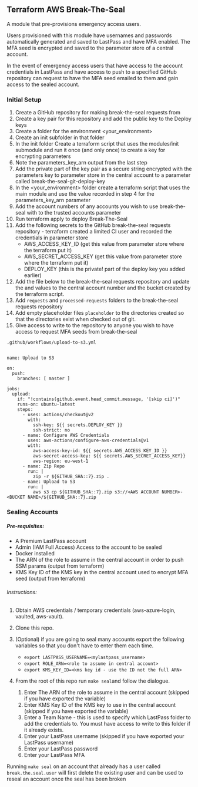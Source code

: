 ## Terraform AWS Break-The-Seal

A module that pre-provisions emergency access users.

Users provisioned with this module have usernames and passwords automatically generated and saved to LastPass and
have MFA enabled. The MFA seed is encrypted and saved to the parameter store of a central account.

In the event of emergency access users that have access to the account credentials in LastPass and have access to push
to a specified GitHub repository can request to have the MFA seed emailed to them and gain access to the sealed account.

### Initial Setup
1. Create a GitHub repository for making break-the-seal requests from
1. Create a key pair for this repository and add the public key to the Deploy keys
1. Create a folder for the environment <your_environment>
1. Create an init subfolder in that folder
1. In the init folder Create a terraform script that uses the modules/init submodule and run it once (and only once) 
to create a key for encrypting parameters
1. Note the parameters_key_arn output from the last step
1. Add the private part of the key pair as a secure string encrypted with the parameters key to parameter store in 
the central account to a parameter called break-the-seal-git-deploy-key
1. In the <your_environment> folder create a terraform script that uses the main module and use the value recorded 
in step 4 for the parameters_key_arn parameter
1. Add the account numbers of any accounts you wish to use break-the-seal with to the trusted accounts parameter
1. Run terraform apply to deploy Break-The-Seal
1. Add the following secrets to the GitHub break-the-seal requests repository - terraform created a limited CI user
and recorded the credentials in parameter store
    * AWS_ACCESS_KEY_ID (get this value from parameter store where the terraform put it)
    * AWS_SECRET_ACCESS_KEY (get this value from parameter store where the terraform put it)
    * DEPLOY_KEY (this is the private! part of the deploy key you added earlier)
1. Add the file below to the break-the-seal requests repository and update the  <AWS ACCOUNT NUMBER> and <BUCKET NAME> 
values to the central account number and the bucket created by the terraform script.
1. Add `requests` and `processed-requests` folders to the break-the-seal requests repository
1. Add empty placeholder files `placeholder` to the directories created so that the directories exist when checked out
of git.
1. Give access to write to the repository to anyone you wish to have access to request MFA seeds from break-the-seal

`.github/workflows/upload-to-s3.yml`
```

name: Upload to S3

on:
  push:
    branches: [ master ]

jobs:
  upload:
    if: "!contains(github.event.head_commit.message, '[skip ci]')"
    runs-on: ubuntu-latest
    steps:
      - uses: actions/checkout@v2
        with:
          ssh-key: ${{ secrets.DEPLOY_KEY }}
          ssh-strict: no
      - name: Configure AWS Credentials
        uses: aws-actions/configure-aws-credentials@v1
        with:
          aws-access-key-id: ${{ secrets.AWS_ACCESS_KEY_ID }}
          aws-secret-access-key: ${{ secrets.AWS_SECRET_ACCESS_KEY}}
          aws-region: eu-west-1
      - name: Zip Repo
        run: |
          zip -r ${GITHUB_SHA::7}.zip .
      - name: Upload to S3
        run: |
          aws s3 cp ${GITHUB_SHA::7}.zip s3://<AWS ACCOUNT NUMBER>-<BUCKET NAME>/${GITHUB_SHA::7}.zip
```



### Sealing Accounts
##### Pre-requisites:
* A Premium LastPass account
* Admin (IAM Full Access) Access to the account to be sealed
* Docker installed
* The ARN of the role to assume in the central account in order to push SSM params (output from terraform)
* KMS Key ID of the KMS key in the central account used to encrypt MFA seed (output from terraform)


###### Instructions:
1. Obtain AWS credentials / temporary credentials (aws-azure-login, vaulted, aws-vault).
2. Clone this repo.
3. (Optional) if you are going to seal many accounts export the following variables so that you don't have to enter
them each time.
    *  `export LASTPASS_USERNAME=<mylastpass_username>` 
    *  `export ROLE_ARN=<role to assume in central account>` 
    *  `export KMS_KEY_ID=<kms key id - use the ID not the full ARN>` 
3. From the root of this repo run `make seal`and follow the dialogue.

    1. Enter The ARN of the role to assume in the central account (skipped if you have exported the variable)
    1. Enter KMS Key ID of the KMS key to use in the central account (skipped if you have exported the variable)
    1. Enter a Team Name - this is used to specify which LastPass folder to add the credentials to. You must have access
     to write to this folder if it already exists. 
    1. Enter your LastPass username (skipped if you have exported your LastPass username)
    1. Enter your LastPass password
    1. Enter your LastPass MFA

Running `make seal` on an account that already has a user called `break.the.seal.user` will first delete the existing
user and can be used to reseal an account once the seal has been broken
    
